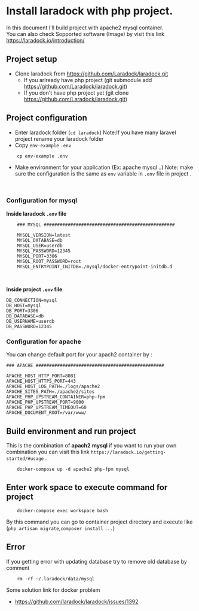 # Install laradock with php project.

In this document I'll build project with apache2 mysql container. <br>
You can also check Sopported software (Image) by visit this link https://laradock.io/introduction/

## Project setup
* Clone laradock from https://github.com/Laradock/laradock.git
    * If you arlready have php project (git submodule add https://github.com/Laradock/laradock.git)
    * If you don't have php project yet (git clone https://github.com/Laradock/laradock.git)
## Project configuration
* Enter laradock folder (`cd laradock`) Note:If you have many laravel project rename your laradock folder 
* Copy `env-example` `.env`
```
    cp env-example .env
```
* Make environment for your application (Ex: apache mysql ..) Note: make sure the configuration is the same as `env` variable in `.env` file in project .

<br>

### Configuration for mysql

**Inside laradock `.env` file**
```
    ### MYSQL #################################################

    MYSQL_VERSION=latest
    MYSQL_DATABASE=db
    MYSQL_USER=userdb
    MYSQL_PASSWORD=12345
    MYSQL_PORT=3306
    MYSQL_ROOT_PASSWORD=root
    MYSQL_ENTRYPOINT_INITDB=./mysql/docker-entrypoint-initdb.d
```
<br>

**Inside project `.env` file**
<br>

```
DB_CONNECTION=mysql
DB_HOST=mysql
DB_PORT=3306
DB_DATABASE=db
DB_USERNAME=userdb
DB_PASSWORD=12345

```

### Configuration for apache
You can change default port for your apach2 container by :

```
### APACHE ################################################

APACHE_HOST_HTTP_PORT=8081
APACHE_HOST_HTTPS_PORT=443
APACHE_HOST_LOG_PATH=./logs/apache2
APACHE_SITES_PATH=./apache2/sites
APACHE_PHP_UPSTREAM_CONTAINER=php-fpm
APACHE_PHP_UPSTREAM_PORT=9000
APACHE_PHP_UPSTREAM_TIMEOUT=60
APACHE_DOCUMENT_ROOT=/var/www/
```

## Build environment and run project

This is the combination of **apach2** **mysql** if you want to run your own combination you can visit this link `https://laradock.io/getting-started/#usage` . 
```
    docker-compose up -d apache2 php-fpm mysql
```
## Enter work space to execute command for project
```
    docker-compose exec workspace bash
```
By this command you can go to container project directory and execute like (`php artisan migrate`,`composer install` `...`)


## Error
If you getting error with updating database try to remove old database by comment 
```
    rm -rf ~/.laradock/data/mysql
```
Some solution link for docker problem
* https://github.com/laradock/laradock/issues/1392